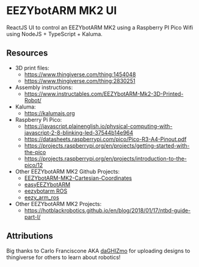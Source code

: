 # EEZYbotARM MK2 UI
ReactJS UI to control an EEZYbotARM MK2 using a Raspberry PI Pico Wifi using NodeJS + TypeScript + Kaluma.

## Resources
- 3D print files:
  - https://www.thingiverse.com/thing:1454048
  - https://www.thingiverse.com/thing:2830251
- Assembly instructions:
  - https://www.instructables.com/EEZYbotARM-Mk2-3D-Printed-Robot/
- Kaluma:
  - https://kalumajs.org
- Raspberry Pi Pico:
  - https://javascript.plainenglish.io/physical-computing-with-javascript-2-8-blinking-led-37544b14e964
  - https://datasheets.raspberrypi.com/pico/Pico-R3-A4-Pinout.pdf
  - https://projects.raspberrypi.org/en/projects/getting-started-with-the-pico
  - https://projects.raspberrypi.org/en/projects/introduction-to-the-pico/12
- Other EEZYbotARM MK2 Github Projects:
  - [EEZYbotARM-MK2-Cartesian-Coordinates](https://github.com/IdreesInc/EEZYbotARM-MK2-Cartesian-Coordinates)
  - [easyEEZYbotARM](https://github.com/meisben/easyEEZYbotARM)
  - [eezybotarm ROS](https://github.com/inaciose/eezybotarm)
  - [eezy_arm_ros](https://github.com/contagon/eezy_arm_ros)
- Other EEZYbotARM MK2 Projects:
  - https://hotblackrobotics.github.io/en/blog/2018/01/17/ntbd-guide-part-I/

## Attributions
Big thanks to Carlo Franciscone AKA [daGHIZmo](https://www.thingiverse.com/daghizmo/designs) for uploading designs to thingiverse for others to learn about robotics!
